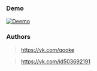 ### Demo
[![Deemo](https://sun9-37.userapi.com/c858224/v858224327/fcef9/jHaKacaRaPg.jpg "Deemo")](https://sun9-37.userapi.com/c858224/v858224327/fcef9/jHaKacaRaPg.jpghttp:// "Deemo")

### Authors
>https://vk.com/qooke

>https://vk.com/id503692191
